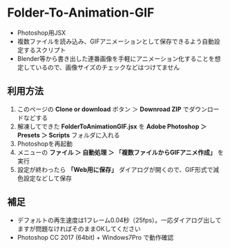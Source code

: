 # Folder-To-Animation-GIF
- Photoshop用JSX
- 複数ファイルを読み込み、GIFアニメーションとして保存できるよう自動設定するスクリプト
- Blender等から書き出した連番画像を手軽にアニメーション化することを想定しているので、画像サイズのチェックなどはつけてません

## 利用方法
1. このページの **Clone or download** ボタン ＞ **Downroad ZIP** でダウンロードなどする
1. 解凍してできた **FolderToAnimationGIF.jsx** を **Adobe Photoshop ＞ Presets ＞ Scripts** フォルダに入れる
1. Photoshopを再起動
1. メニューの **ファイル ＞ 自動処理 ＞ 「複数ファイルからGIFアニメ作成」** を実行
1. 設定が終わったら **「Web用に保存」** ダイアログが開くので、GIF形式で減色設定などして保存

## 補足
- デフォルトの再生速度は1フレーム0.04秒（25fps）。一応ダイアログ出してますが問題なければそのままOKしてください
- Photoshop CC 2017 (64bit) + Windows7Pro で動作確認
